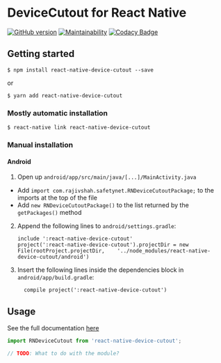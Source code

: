 
# DeviceCutout for React Native

[![GitHub version](https://badge.fury.io/gh/rajivshah3%2Freact-native-device-cutout.svg)](https://badge.fury.io/gh/rajivshah3%2Freact-native-device-cutout) [![Maintainability](https://api.codeclimate.com/v1/badges/dfa536260a3131540826/maintainability)](https://codeclimate.com/github/rajivshah3/react-native-device-cutout/maintainability) [![Codacy Badge](https://api.codacy.com/project/badge/Grade/de3c4e6e440f4cdf93492ddd5b41ace1)](https://app.codacy.com/app/rajivshah3/react-native-device-cutout?utm_source=github.com&utm_medium=referral&utm_content=rajivshah3/react-native-device-cutout&utm_campaign=badger)

## Getting started

`$ npm install react-native-device-cutout --save`

or

`$ yarn add react-native-device-cutout`

### Mostly automatic installation

`$ react-native link react-native-device-cutout`

### Manual installation


#### Android

1. Open up `android/app/src/main/java/[...]/MainActivity.java`
  - Add `import com.rajivshah.safetynet.RNDeviceCutoutPackage;` to the imports at the top of the file
  - Add `new RNDeviceCutoutPackage()` to the list returned by the `getPackages()` method
2. Append the following lines to `android/settings.gradle`:
  	```
  	include ':react-native-device-cutout'
  	project(':react-native-device-cutout').projectDir = new File(rootProject.projectDir, 	'../node_modules/react-native-device-cutout/android')
  	```
3. Insert the following lines inside the dependencies block in `android/app/build.gradle`:
  	```
      compile project(':react-native-device-cutout')
  	```


## Usage

See the full documentation [here](https://rajivshah3.github.io/react-native-device-cutout/)

```javascript
import RNDeviceCutout from 'react-native-device-cutout';

// TODO: What to do with the module?
```
